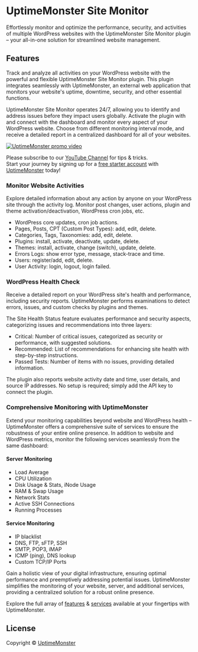 # UptimeMonster Site Monitor

[//]: # ([![WordPress]&#40;https://img.shields.io/wordpress/v/uptimemonster-site-monitor.svg?label=WordPress&style=flat-square&#41;]&#40;https://wordpress.org/plugins/uptimemonster-site-monitor/&#41;)
[//]: # ([![UptimeMonster Site Monitor Rating]&#40;https://img.shields.io/wordpress/plugin/r/uptimemonster-site-monitor?label=Rating&style=flat-square&#41;]&#40;https://wordpress.org/plugins/uptimemonster-site-monitor/&#41;)
[//]: # ([![UptimeMonster Site Monitor Version]&#40;https://img.shields.io/wordpress/plugin/v/uptimemonster-site-monitor.svg?label=Version&style=flat-square&#41;]&#40;https://wordpress.org/plugins/uptimemonster-site-monitor/&#41;)
[//]: # ([![UptimeMonster Site Monitor Downloads]&#40;https://img.shields.io/wordpress/plugin/dt/uptimemonster-site-monitor?label=Downloads&style=flat-square&#41;]&#40;https://wordpress.org/plugins/uptimemonster-site-monitor/&#41;)
[//]: # ([![UptimeMonster Site Monitor Active Installs]&#40;https://img.shields.io/wordpress/plugin/installs/uptimemonster-site-monitor?label=Active+Installs&style=flat-square&#41;]&#40;https://wordpress.org/plugins/uptimemonster-site-monitor/&#41;)
[//]: # ([![UptimeMonster Site Monitor License]&#40;https://img.shields.io/github/license/UptimeMonster-LLC/uptimemonster-site-monitor?style=flat-square&color=default&#41;]&#40;https://wordpress.org/plugins/uptimemonster-site-monitor/&#41;)
[//]: # ([![UptimeMonster Site Monitor Build Status]&#40;https://img.shields.io/github/actions/workflow/status/UptimeMonster-LLC/uptimemonster-site-monitor/deploy.yml?branch=master&style=flat-square&label=Build&#41;]&#40;https://wordpress.org/plugins/uptimemonster-site-monitor/&#41;)

[//]: # (---)

Effortlessly monitor and optimize the performance, security, and activities of multiple WordPress websites with the UptimeMonster Site Monitor plugin – your all-in-one solution for streamlined website management.

## Features

Track and analyze all activities on your WordPress website with the powerful and flexible UptimeMonster Site Monitor plugin.
This plugin integrates seamlessly with UptimeMonster, an external web application that monitors your website's uptime, downtime, security, and other essential functions.

UptimeMonster Site Monitor operates 24/7, allowing you to identify and address issues before they impact users globally.
Activate the plugin with and connect with the dashboard and monitor every aspect of your WordPress website.
Choose from different monitoring interval mode, and receive a detailed report in a centralized dashboard for all of your websites.

[![UptimeMonster promo video](https://img.youtube.com/vi/UTT14RCx84k/hqdefault.jpg)](https://www.youtube.com/watch?v=UTT14RCx84k&ab_channel=UptimeMonster&sub_confirmation=1)

Please subscribe to our [YouTube Channel](https://www.youtube.com/@uptimemonster?sub_confirmation=1) for tips & tricks.
<br>
Start your journey by signing up for a [free starter account](https://uptimemonster.com/product/uptimemonster-yearly-pricing?attribute_pa_packages=starter&variation_id=1171&add-to-cart=1170) with [UptimeMonster](https://uptimemonster.com/product/uptimemonster-yearly-pricing?attribute_pa_packages=starter&variation_id=1171&add-to-cart=1170) today!

### Monitor Website Activities

Explore detailed information about any action by anyone on your WordPress site through the activity log.
Monitor post changes, user actions, plugin and theme activation/deactivation, WordPress cron jobs, etc.

- WordPress core updates, cron job actions.
- Pages, Posts, CPT (Custom Post Types): add, edit, delete.
- Categories, Tags, Taxonomies: add, edit, delete.
- Plugins: install, activate, deactivate, update, delete.
- Themes: install, activate, change (switch), update, delete.
- Errors Logs: show error type, message, stack-trace and time.
- Users: register/add, edit, delete.
- User Activity: login, logout, login failed.

### WordPress Health Check

Receive a detailed report on your WordPress site's health and performance, including security reports.
UptimeMonster performs examinations to detect errors, issues, and custom checks by plugins and themes.

The Site Health Status feature evaluates performance and security aspects, categorizing issues and recommendations into three layers:

- Critical: Number of critical issues, categorized as security or performance, with suggested solutions.
- Recommended: List of recommendations for enhancing site health with step-by-step instructions.
- Passed Tests: Number of items with no issues, providing detailed information.

The plugin also reports website activity date and time, user details, and source IP addresses.
No setup is required; simply add the API key to connect the plugin.

### Comprehensive Monitoring with UptimeMonster

Extend your monitoring capabilities beyond website and WordPress health – UptimeMonster offers a comprehensive suite of services
to ensure the robustness of your entire online presence.
In addition to website and WordPress metrics, monitor the following services seamlessly from the same dashboard:

#### Server Monitoring

- Load Average
- CPU Utilization
- Disk Usage & Stats, iNode Usage
- RAM & Swap Usage
- Network Stats
- Active SSH Connections
- Running Processes

#### Service Monitoring

- IP blacklist
- DNS, FTP, sFTP, SSH
- SMTP, POP3, iMAP
- ICMP (ping), DNS lookup
- Custom TCP/IP Ports

Gain a holistic view of your digital infrastructure, ensuring optimal performance and preemptively addressing potential issues.
UptimeMonster simplifies the monitoring of your website, server, and additional services, providing a centralized solution for a
robust online presence.

Explore the full array of [features](https://uptimemonster.com/features) & [services](https://uptimemonster.com/management-services) available at your fingertips with UptimeMonster.

## License

Copyright &copy; [UptimeMonster](https://uptimemonster.com)
